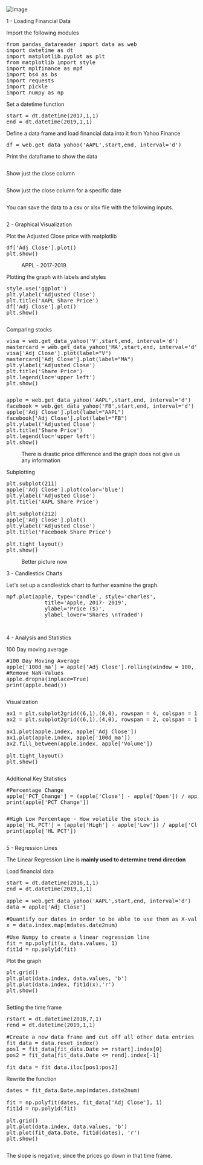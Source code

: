 ![image](https://user-images.githubusercontent.com/93418272/185640010-764f19d3-7db7-4620-b847-57e99b55e1f7.png)

<!-- wp:paragraph {"fontSize":"large"} -->
<p class="has-large-font-size">1 - Loading Financial Data</p>
<!-- /wp:paragraph -->

<!-- wp:paragraph -->
<p>Import the following modules</p>
<!-- /wp:paragraph -->

<!-- wp:syntaxhighlighter/code {"language":"python"} -->
<pre class="wp-block-syntaxhighlighter-code">from pandas_datareader import data as web
import datetime as dt
import matplotlib.pyplot as plt
from matplotlib import style 
import mplfinance as mpf
import bs4 as bs
import requests 
import pickle 
import numpy as np</pre>
<!-- /wp:syntaxhighlighter/code -->

<!-- wp:paragraph -->
<p>Set a datetime function</p>
<!-- /wp:paragraph -->

<!-- wp:syntaxhighlighter/code {"language":"python"} -->
<pre class="wp-block-syntaxhighlighter-code">start = dt.datetime(2017,1,1)
end = dt.datetime(2019,1,1)</pre>
<!-- /wp:syntaxhighlighter/code -->

<!-- wp:paragraph -->
<p>Define a data frame and load financial data into it from Yahoo Finance</p>
<!-- /wp:paragraph -->

<!-- wp:syntaxhighlighter/code {"language":"python"} -->
<pre class="wp-block-syntaxhighlighter-code">df = web.get_data_yahoo('AAPL',start,end, interval='d')</pre>
<!-- /wp:syntaxhighlighter/code -->

<!-- wp:paragraph -->
<p>Print the dataframe to show the data</p>
<!-- /wp:paragraph -->

<!-- wp:image {"id":593,"sizeSlug":"large","linkDestination":"none"} -->
<figure class="wp-block-image size-large"><img src="https://persecure.files.wordpress.com/2022/02/image-134.png?w=777" alt="" class="wp-image-593"/></figure>
<!-- /wp:image -->

<!-- wp:paragraph -->
<p>Show just the close column</p>
<!-- /wp:paragraph -->

<!-- wp:image {"id":595,"sizeSlug":"large","linkDestination":"none"} -->
<figure class="wp-block-image size-large"><img src="https://persecure.files.wordpress.com/2022/02/image-135.png?w=537" alt="" class="wp-image-595"/></figure>
<!-- /wp:image -->

<!-- wp:paragraph -->
<p>Show just the close column for a specific date</p>
<!-- /wp:paragraph -->

<!-- wp:image {"id":596,"sizeSlug":"large","linkDestination":"none"} -->
<figure class="wp-block-image size-large"><img src="https://persecure.files.wordpress.com/2022/02/image-136.png?w=522" alt="" class="wp-image-596"/></figure>
<!-- /wp:image -->

<!-- wp:paragraph -->
<p>You can save the data to a csv or xlsx file with the following inputs.</p>
<!-- /wp:paragraph -->

<!-- wp:image {"id":598,"sizeSlug":"large","linkDestination":"none"} -->
<figure class="wp-block-image size-large"><img src="https://persecure.files.wordpress.com/2022/02/image-137.png?w=368" alt="" class="wp-image-598"/></figure>
<!-- /wp:image -->

<!-- wp:paragraph {"fontSize":"large"} -->
<p class="has-large-font-size">2 - Graphical Visualization</p>
<!-- /wp:paragraph -->

<!-- wp:paragraph -->
<p>Plot the Adjusted Close price with matplotlib</p>
<!-- /wp:paragraph -->

<!-- wp:syntaxhighlighter/code {"language":"python"} -->
<pre class="wp-block-syntaxhighlighter-code">df['Adj Close'].plot()
plt.show()</pre>
<!-- /wp:syntaxhighlighter/code -->

<!-- wp:image {"id":635,"sizeSlug":"large","linkDestination":"none"} -->
<figure class="wp-block-image size-large"><img src="https://persecure.files.wordpress.com/2022/03/1-4.png?w=552" alt="" class="wp-image-635"/><figcaption class="wp-element-caption">APPL - 2017-2019</figcaption></figure>
<!-- /wp:image -->

<!-- wp:paragraph -->
<p>Plotting the graph with labels and styles</p>
<!-- /wp:paragraph -->

<!-- wp:syntaxhighlighter/code {"language":"python"} -->
<pre class="wp-block-syntaxhighlighter-code">style.use('ggplot')
plt.ylabel('Adjusted Close')
plt.title('AAPL Share Price')
df['Adj Close'].plot()
plt.show()</pre>
<!-- /wp:syntaxhighlighter/code -->

<!-- wp:image {"id":636,"sizeSlug":"large","linkDestination":"none"} -->
<figure class="wp-block-image size-large"><img src="https://persecure.files.wordpress.com/2022/03/1-5.png?w=564" alt="" class="wp-image-636"/></figure>
<!-- /wp:image -->

<!-- wp:paragraph -->
<p>Comparing stocks</p>
<!-- /wp:paragraph -->

<!-- wp:syntaxhighlighter/code {"language":"python"} -->
<pre class="wp-block-syntaxhighlighter-code">visa = web.get_data_yahoo('V',start,end, interval='d')
mastercard = web.get_data_yahoo('MA',start,end, interval='d')
visa['Adj Close'].plot(label="V")
mastercard['Adj Close'].plot(label="MA")
plt.ylabel('Adjusted Close')
plt.title('Share Price')
plt.legend(loc='upper left')
plt.show()</pre>
<!-- /wp:syntaxhighlighter/code -->

<!-- wp:image {"id":637,"sizeSlug":"large","linkDestination":"none"} -->
<figure class="wp-block-image size-large"><img src="https://persecure.files.wordpress.com/2022/03/1-6.png?w=572" alt="" class="wp-image-637"/></figure>
<!-- /wp:image -->

<!-- wp:syntaxhighlighter/code {"language":"python"} -->
<pre class="wp-block-syntaxhighlighter-code">apple = web.get_data_yahoo('AAPL',start,end, interval='d')
facebook = web.get_data_yahoo('FB',start,end, interval='d')
apple['Adj Close'].plot(label="AAPL")
facebook['Adj Close'].plot(label="FB")
plt.ylabel('Adjusted Close')
plt.title('Share Price')
plt.legend(loc='upper left')
plt.show()</pre>
<!-- /wp:syntaxhighlighter/code -->

<!-- wp:image {"id":624,"sizeSlug":"large","linkDestination":"none"} -->
<figure class="wp-block-image size-large"><img src="https://persecure.files.wordpress.com/2022/03/1-1.png?w=572" alt="" class="wp-image-624"/><figcaption class="wp-element-caption">There is drastic price difference and the graph does not give us any information</figcaption></figure>
<!-- /wp:image -->

<!-- wp:paragraph -->
<p>Subplotting</p>
<!-- /wp:paragraph -->

<!-- wp:syntaxhighlighter/code {"language":"python"} -->
<pre class="wp-block-syntaxhighlighter-code">plt.subplot(211)
apple['Adj Close'].plot(color='blue')
plt.ylabel('Adjusted Close')
plt.title('AAPL Share Price')

plt.subplot(212)
apple['Adj Close'].plot()
plt.ylabel('Adjusted Close')
plt.title('Facebook Share Price')

plt.tight_layout()
plt.show()</pre>
<!-- /wp:syntaxhighlighter/code -->

<!-- wp:image {"id":623,"sizeSlug":"large","linkDestination":"none"} -->
<figure class="wp-block-image size-large"><img src="https://persecure.files.wordpress.com/2022/03/1.png?w=629" alt="" class="wp-image-623"/><figcaption class="wp-element-caption">Better picture now</figcaption></figure>
<!-- /wp:image -->

<!-- wp:paragraph {"fontSize":"medium"} -->
<p class="has-medium-font-size">3 - Candlestick Charts</p>
<!-- /wp:paragraph -->

<!-- wp:paragraph -->
<p>Let's set up a candlestick chart to further examine the graph.</p>
<!-- /wp:paragraph -->

<!-- wp:syntaxhighlighter/code {"language":"python"} -->
<pre class="wp-block-syntaxhighlighter-code">mpf.plot(apple, type='candle', style='charles',
            title='Apple, 2017- 2019',
            ylabel='Price ($)',
            ylabel_lower='Shares \nTraded') 
         </pre>
<!-- /wp:syntaxhighlighter/code -->

<!-- wp:image {"id":625,"sizeSlug":"large","linkDestination":"none"} -->
<figure class="wp-block-image size-large"><img src="https://persecure.files.wordpress.com/2022/03/1-2.png?w=651" alt="" class="wp-image-625"/></figure>
<!-- /wp:image -->

<!-- wp:paragraph {"fontSize":"medium"} -->
<p class="has-medium-font-size">4 - Analysis and Statistics</p>
<!-- /wp:paragraph -->

<!-- wp:paragraph -->
<p>100 Day moving average</p>
<!-- /wp:paragraph -->

<!-- wp:syntaxhighlighter/code {"language":"python"} -->
<pre class="wp-block-syntaxhighlighter-code">#100 Day Moving Average
apple['100d_ma'] = apple['Adj Close'].rolling(window = 100, min_periods = 0).mean()
#Remove NaN-Values
apple.dropna(inplace=True)
print(apple.head())</pre>
<!-- /wp:syntaxhighlighter/code -->

<!-- wp:image {"id":627,"sizeSlug":"large","linkDestination":"none"} -->
<figure class="wp-block-image size-large"><img src="https://persecure.files.wordpress.com/2022/03/image-6.png?w=574" alt="" class="wp-image-627"/></figure>
<!-- /wp:image -->

<!-- wp:paragraph -->
<p>Visualization </p>
<!-- /wp:paragraph -->

<!-- wp:syntaxhighlighter/code {"language":"python"} -->
<pre class="wp-block-syntaxhighlighter-code">ax1 = plt.subplot2grid((6,1),(0,0), rowspan = 4, colspan = 1)
ax2 = plt.subplot2grid((6,1),(4,0), rowspan = 2, colspan = 1, sharex = ax1)

ax1.plot(apple.index, apple['Adj Close'])
ax1.plot(apple.index, apple['100d_ma'])
ax2.fill_between(apple.index, apple['Volume'])

plt.tight_layout()
plt.show()</pre>
<!-- /wp:syntaxhighlighter/code -->

<!-- wp:image {"id":629,"sizeSlug":"large","linkDestination":"none"} -->
<figure class="wp-block-image size-large"><img src="https://persecure.files.wordpress.com/2022/03/1-3.png?w=626" alt="" class="wp-image-629"/></figure>
<!-- /wp:image -->

<!-- wp:paragraph -->
<p>Additional Key Statistics</p>
<!-- /wp:paragraph -->

<!-- wp:syntaxhighlighter/code {"language":"python"} -->
<pre class="wp-block-syntaxhighlighter-code">#Percentage Change
apple['PCT_Change'] = (apple['Close'] - apple['Open']) / apple['Open']
print(apple['PCT_Change'])</pre>
<!-- /wp:syntaxhighlighter/code -->

<!-- wp:image {"id":631,"sizeSlug":"large","linkDestination":"none"} -->
<figure class="wp-block-image size-large"><img src="https://persecure.files.wordpress.com/2022/03/image-7.png?w=216" alt="" class="wp-image-631"/></figure>
<!-- /wp:image -->

<!-- wp:syntaxhighlighter/code {"language":"python"} -->
<pre class="wp-block-syntaxhighlighter-code">#High Low Percentage - How volatile the stock is
apple['HL_PCT'] = (apple['High'] - apple['Low']) / apple['Close'] 
print(apple['HL_PCT'])</pre>
<!-- /wp:syntaxhighlighter/code -->

<!-- wp:image {"id":633,"sizeSlug":"large","linkDestination":"none"} -->
<figure class="wp-block-image size-large"><img src="https://persecure.files.wordpress.com/2022/03/image-8.png?w=207" alt="" class="wp-image-633"/></figure>
<!-- /wp:image -->

<!-- wp:paragraph {"fontSize":"medium"} -->
<p class="has-medium-font-size">5 - Regression Lines</p>
<!-- /wp:paragraph -->

<!-- wp:paragraph -->
<p>The Linear Regression Line is&nbsp;<strong>mainly used to determine trend direction</strong></p>
<!-- /wp:paragraph -->

<!-- wp:paragraph -->
<p>Load financial data</p>
<!-- /wp:paragraph -->

<!-- wp:syntaxhighlighter/code {"language":"python"} -->
<pre class="wp-block-syntaxhighlighter-code">start = dt.datetime(2016,1,1)
end = dt.datetime(2019,1,1)

apple = web.get_data_yahoo('AAPL',start,end, interval='d')
data = apple['Adj Close']

#Quantify our dates in order to be able to use them as X-values
x = data.index.map(mdates.date2num)

#Use Numpy to create a linear regression line
fit = np.polyfit(x, data.values, 1)
fit1d = np.poly1d(fit)</pre>
<!-- /wp:syntaxhighlighter/code -->

<!-- wp:paragraph -->
<p>Plot the graph </p>
<!-- /wp:paragraph -->

<!-- wp:syntaxhighlighter/code {"language":"python"} -->
<pre class="wp-block-syntaxhighlighter-code">plt.grid()
plt.plot(data.index, data.values, 'b')
plt.plot(data.index, fit1d(x),'r')
plt.show()</pre>
<!-- /wp:syntaxhighlighter/code -->

<!-- wp:image {"id":642,"sizeSlug":"large","linkDestination":"none"} -->
<figure class="wp-block-image size-large"><img src="https://persecure.files.wordpress.com/2022/03/1-7.png?w=550" alt="" class="wp-image-642"/></figure>
<!-- /wp:image -->

<!-- wp:paragraph -->
<p>Setting the time frame</p>
<!-- /wp:paragraph -->

<!-- wp:syntaxhighlighter/code {"language":"python"} -->
<pre class="wp-block-syntaxhighlighter-code">rstart = dt.datetime(2018,7,1)
rend = dt.datetime(2019,1,1)

#Create a new data frame and cut off all other data entries
fit_data = data.reset_index()
pos1 = fit_data[fit_data.Date >= rstart].index[0]
pos2 = fit_data[fit_data.Date &lt;= rend].index[-1]

fit_data = fit_data.iloc[pos1:pos2]</pre>
<!-- /wp:syntaxhighlighter/code -->

<!-- wp:paragraph -->
<p>Rewrite the function </p>
<!-- /wp:paragraph -->

<!-- wp:syntaxhighlighter/code {"language":"python"} -->
<pre class="wp-block-syntaxhighlighter-code">dates = fit_data.Date.map(mdates.date2num)

fit = np.polyfit(dates, fit_data['Adj Close'], 1)
fit1d = np.poly1d(fit)

plt.grid()
plt.plot(data.index, data.values, 'b')
plt.plot(fit_data.Date, fit1d(dates), 'r')
plt.show()</pre>
<!-- /wp:syntaxhighlighter/code -->

<!-- wp:image {"id":646,"sizeSlug":"large","linkDestination":"none"} -->
<figure class="wp-block-image size-large"><img src="https://persecure.files.wordpress.com/2022/03/1-8.png?w=550" alt="" class="wp-image-646"/></figure>
<!-- /wp:image -->

<!-- wp:paragraph -->
<p>The slope is negative, since the prices go down in that time frame. </p>
<!-- /wp:paragraph -->
